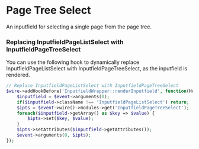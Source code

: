 # Page Tree Select

An inputfield for selecting a single page from the page tree.

### Replacing InputfieldPageListSelect with InputfieldPageTreeSelect

You can use the following hook to dynamically replace InputfieldPageListSelect with InputfieldPageTreeSelect, as the inputfield is rendered.

```php
// Replace InputfieldPageListSelect with InputfieldPageTreeSelect
$wire->addHookBefore('InputfieldWrapper::renderInputfield', function(HookEvent $event) {
    $inputfield = $event->arguments(0);
    if($inputfield->className !== 'InputfieldPageListSelect') return;
    $ipts = $event->wire()->modules->get('InputfieldPageTreeSelect');
    foreach($inputfield->getArray() as $key => $value) {
        $ipts->set($key, $value);
    }
    $ipts->setAttributes($inputfield->getAttributes());
    $event->arguments(0, $ipts);
});
```
